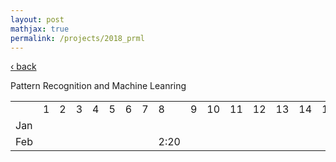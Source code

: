 ```yaml
---
layout: post
mathjax: true
permalink: /projects/2018_prml
---
```

<a href="/projects/">&#8249; back</a>

Pattern Recognition and Machine Leanring


<table>
  <tbody>
    <tr>
      <td></td>
      <td>1</td>
      <td>2</td>
      <td>3</td>
      <td>4</td>
      <td>5</td>
      <td>6</td>
      <td>7</td>
      <td>8</td>
      <td>9</td>
      <td>10</td>
      <td>11</td>
      <td>12</td>
      <td>13</td>
      <td>14</td>
      <td>15</td>
      <td>16</td>
      <td>17</td>
      <td>18</td>
      <td>19</td>
      <td>20</td>
      <td>21</td>
      <td>22</td>
      <td>23</td>
      <td>24</td>
      <td>25</td>
      <td>26</td>
      <td>27</td>
      <td>28</td>
      <td>29</td>
      <td>30</td>
      <td>31</td>
      <td>s</td>
    </tr>
    <tr>
      <td>Jan</td>
      <td></td><!--1-->
      <td></td><!--2-->
      <td></td><!--3-->
      <td></td><!--4-->
      <td></td><!--5-->
      <td></td><!--6-->
      <td></td><!--7-->
      <td></td><!--8-->
      <td></td><!--9-->
      <td></td><!--10-->
      <td></td><!--11-->
      <td></td><!--12-->
      <td></td><!--13-->
      <td></td><!--14-->
      <td></td><!--15-->
      <td></td><!--16-->
      <td></td><!--17-->
      <td></td><!--18-->
      <td></td><!--19-->
      <td></td><!--20-->
      <td></td><!--21-->
      <td></td><!--22-->
      <td></td><!--23-->
      <td></td><!--24-->
      <td></td><!--25-->
      <td></td><!--26-->
      <td></td><!--27-->
      <td></td><!--28-->
      <td></td><!--29-->
      <td></td><!--30-->
      <td></td><!--31-->
      <td></td>
    </tr>
    <tr>
      <td>Feb</td>
      <td></td><!--1-->
      <td></td><!--2-->
      <td></td><!--3-->
      <td></td><!--4-->
      <td></td><!--5-->
      <td></td><!--6-->
      <td></td><!--7-->
      <td>2:20</td><!--8-->
      <td></td><!--9-->
      <td></td><!--10-->
      <td></td><!--11-->
      <td></td><!--12-->
      <td></td><!--13-->
      <td></td><!--14-->
      <td></td><!--15-->
      <td></td><!--16-->
      <td></td><!--17-->
      <td></td><!--18-->
      <td></td><!--19-->
      <td></td><!--20-->
      <td></td><!--21-->
      <td></td><!--22-->
      <td></td><!--23-->
      <td></td><!--24-->
      <td></td><!--25-->
      <td></td><!--26-->
      <td></td><!--27-->
      <td></td><!--28-->
      <td></td><!--29-->
      <td></td><!--30-->
      <td></td><!--31-->
      <td></td>
    </tr>

  </tbody>
</table>
